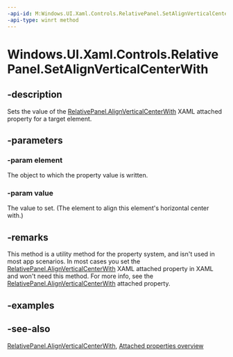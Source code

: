 ```yaml
---
-api-id: M:Windows.UI.Xaml.Controls.RelativePanel.SetAlignVerticalCenterWith(Windows.UI.Xaml.UIElement,System.Object)
-api-type: winrt method
---
```


<!-- Method syntax
public void SetAlignVerticalCenterWith(Windows.UI.Xaml.UIElement element, System.Object value)
-->

# Windows.UI.Xaml.Controls.RelativePanel.SetAlignVerticalCenterWith

## -description
Sets the value of the [RelativePanel.AlignVerticalCenterWith](relativepanel_alignverticalcenterwith.md) XAML attached property for a target element.



## -parameters
### -param element
The object to which the property value is written.

### -param value
The value to set. (The element to align this element's horizontal center with.)

## -remarks
This method is a utility method for the property system, and isn't used in most app scenarios. In most cases you set the [RelativePanel.AlignVerticalCenterWith](relativepanel_alignverticalcenterwith.md) XAML attached property in XAML and won't need this method. For more info, see the [RelativePanel.AlignVerticalCenterWith](relativepanel_alignverticalcenterwith.md) attached property.

## -examples

## -see-also

[RelativePanel.AlignVerticalCenterWith](relativepanel_alignverticalcenterwith.md), [Attached properties overview](/windows/uwp/xaml-platform/attached-properties-overview)
